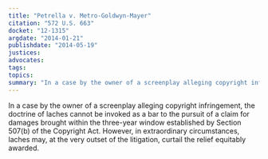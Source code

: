 ```yaml
---
title: "Petrella v. Metro-Goldwyn-Mayer"
citation: "572 U.S. 663"
docket: "12-1315"
argdate: "2014-01-21"
publishdate: "2014-05-19"
justices:
advocates:
tags:
topics:
summary: "In a case by the owner of a screenplay alleging copyright infringement, the doctrine of laches cannot be invoked as a bar to the pursuit of a claim for damages brought within the three-year window established by Section 507(b) of the Copyright Act. However, in extraordinary circumstances, laches may, at the very outset of the litigation, curtail the relief equitably awarded."
---
```

In a case by the owner of a screenplay alleging copyright infringement, the doctrine of laches cannot be invoked as a bar to the pursuit of a claim for damages brought within the three-year window established by Section 507(b) of the Copyright Act. However, in extraordinary circumstances, laches may, at the very outset of the litigation, curtail the relief equitably awarded.

